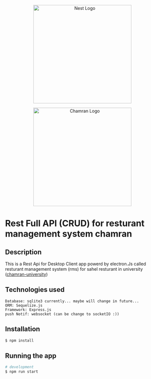 <p align="center">
  <a href="https://expressjs.com/" target="blank"><img src="https://user-images.githubusercontent.com/58913940/139163990-5a100558-5f98-4161-a25b-74170eb6bbb7.png" width="320" alt="Nest Logo" /></a>
</p>
<p align="center">
  <a href="https://scu.ac.ir/" target="blank"><img src="https://user-images.githubusercontent.com/58913940/138869819-b60e5daa-dc39-4647-b082-162d680a64b3.jpg" width="320" alt="Chamran Logo" /></a>
</p>

# Rest Full API (CRUD) for resturant management system chamran

## Description
This is a Rest Api for Desktop Client app powerd by electron.Js called resturant management system (rms) for sahel resturant in university ([chamran-university](https://scu.ac.ir/))

## Technologies used
```
Database: sqlite3 currently... maybe will change in future...
ORM: Sequelize.js
Framework: Express.js
push Notif: websocket (can be change to socketIO :))
```

## Installation

```bash
$ npm install
```

## Running the app

```bash
# development
$ npm run start
```


